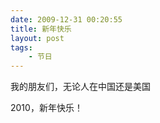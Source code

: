 ```yaml
---
date: 2009-12-31 00:20:55
title: 新年快乐
layout: post
tags:
    - 节日
---
```

我的朋友们，无论人在中国还是美国

2010，新年快乐！
